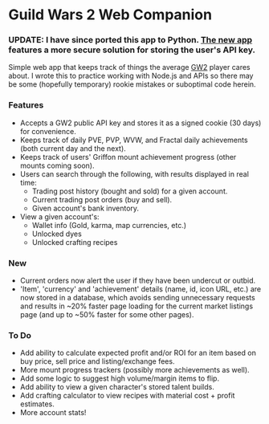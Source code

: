 # Guild Wars 2 Web Companion

### **UPDATE: I have since ported this app to Python. [The new app](https://github.com/gilbustamante/tpw) features a more secure solution for storing the user's API key.**

Simple web app that keeps track of things the average [GW2](https://www.guildwars2.com) player cares about. I wrote this to practice working with Node.js and APIs so there may be some (hopefully temporary) rookie mistakes or suboptimal code herein.
### Features
* Accepts a GW2 public API key and stores it as a signed cookie (30 days) for convenience.
* Keeps track of daily PVE, PVP, WVW, and Fractal daily achievements (both current day and the next).
* Keeps track of users' Griffon mount achievement progress (other mounts coming soon).
* Users can search through the following, with results displayed in real time:
  * Trading post history (bought and sold) for a given account.
  * Current trading post orders (buy and sell).
  * Given account's bank inventory.
* View a given account's: 
  * Wallet info (Gold, karma, map currencies, etc.)
  * Unlocked dyes
  * Unlocked crafting recipes
### New
* Current orders now alert the user if they have been undercut or outbid.
* 'Item', 'currency' and 'achievement' details (name, id, icon URL, etc.) are now stored in a database, which avoids sending unnecessary requests and results in ~20% faster page loading for the current market listings page (and up to ~50% faster for some other pages).

### To Do
* Add ability to calculate expected profit and/or ROI for an item based on buy price, sell price and listing/exchange fees.
* More mount progress trackers (possibly more achievements as well).
* Add some logic to suggest high volume/margin items to flip.
* Add ability to view a given character's stored talent builds.
* Add crafting calculator to view recipes with material cost + profit estimates.
* More account stats!
